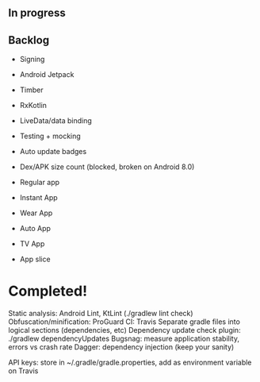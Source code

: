 ## In progress



## Backlog

- Signing
- Android Jetpack
- Timber
- RxKotlin
- LiveData/data binding
- Testing + mocking
- Auto update badges
- Dex/APK size count (blocked, broken on Android 8.0)

- Regular app
- Instant App
- Wear App
- Auto App
- TV App
- App slice


# Completed!

Static analysis: Android Lint, KtLint (./gradlew lint check)
Obfuscation/minification: ProGuard
CI: Travis
Separate gradle files into logical sections (dependencies, etc)
Dependency update check plugin: ./gradlew dependencyUpdates
Bugsnag: measure application stability, errors vs crash rate
Dagger: dependency injection (keep your sanity)



API keys: store in ~/.gradle/gradle.properties, add as environment variable on Travis